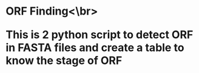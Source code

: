 # ORF Finding<\br><p>This is 2 python script to detect ORF in FASTA files and create a table to know the stage of ORF</p>
